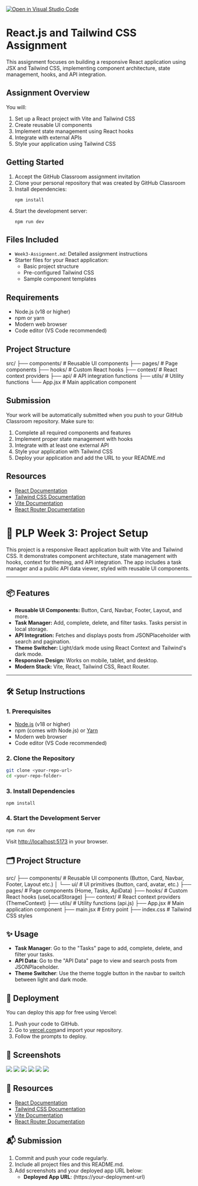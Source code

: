 [![Open in Visual Studio Code](https://classroom.github.com/assets/open-in-vscode-2e0aaae1b6195c2367325f4f02e2d04e9abb55f0b24a779b69b11b9e10269abc.svg)](https://classroom.github.com/online_ide?assignment_repo_id=19804527&assignment_repo_type=AssignmentRepo)
# React.js and Tailwind CSS Assignment

This assignment focuses on building a responsive React application using JSX and Tailwind CSS, implementing component architecture, state management, hooks, and API integration.

## Assignment Overview

You will:
1. Set up a React project with Vite and Tailwind CSS
2. Create reusable UI components
3. Implement state management using React hooks
4. Integrate with external APIs
5. Style your application using Tailwind CSS

## Getting Started

1. Accept the GitHub Classroom assignment invitation
2. Clone your personal repository that was created by GitHub Classroom
3. Install dependencies:
   ```
   npm install
   ```
4. Start the development server:
   ```
   npm run dev
   ```

## Files Included

- `Week3-Assignment.md`: Detailed assignment instructions
- Starter files for your React application:
  - Basic project structure
  - Pre-configured Tailwind CSS
  - Sample component templates

## Requirements

- Node.js (v18 or higher)
- npm or yarn
- Modern web browser
- Code editor (VS Code recommended)

## Project Structure

src/
├── components/       # Reusable UI components
├── pages/           # Page components
├── hooks/           # Custom React hooks
├── context/         # React context providers
├── api/             # API integration functions
├── utils/           # Utility functions
└── App.jsx          # Main application component

## Submission

Your work will be automatically submitted when you push to your GitHub Classroom repository. Make sure to:

1. Complete all required components and features
2. Implement proper state management with hooks
3. Integrate with at least one external API
4. Style your application with Tailwind CSS
5. Deploy your application and add the URL to your README.md

## Resources

- [React Documentation](https://react.dev/)
- [Tailwind CSS Documentation](https://tailwindcss.com/docs)
- [Vite Documentation](https://vitejs.dev/guide/)
- [React Router Documentation](https://reactrouter.com/)



# 🚀 PLP Week 3: Project Setup

This project is a responsive React application built with Vite and Tailwind CSS. It demonstrates component architecture, state management with hooks, context for theming, and API integration. The app includes a task manager and a public API data viewer, styled with reusable UI components.

---

## 📦 Features

- **Reusable UI Components:** Button, Card, Navbar, Footer, Layout, and more.
- **Task Manager:** Add, complete, delete, and filter tasks. Tasks persist in local storage.
- **API Integration:** Fetches and displays posts from JSONPlaceholder with search and pagination.
- **Theme Switcher:** Light/dark mode using React Context and Tailwind's dark mode.
- **Responsive Design:** Works on mobile, tablet, and desktop.
- **Modern Stack:** Vite, React, Tailwind CSS, React Router.

---

## 🛠️ Setup Instructions

### 1. Prerequisites

- [Node.js](https://nodejs.org/) (v18 or higher)
- npm (comes with Node.js) or [Yarn](https://yarnpkg.com/)
- Modern web browser
- Code editor (VS Code recommended)

### 2. Clone the Repository

```sh
git clone <your-repo-url>
cd <your-repo-folder>
```

### 3. Install Dependencies
```
npm install
```

### 4. Start the Development Server
```
npm run dev
```
Visit <http://localhost:5173> in your browser.

## 🗂️ Project Structure
src/
├── components/       # Reusable UI components (Button, Card, Navbar, Footer, Layout etc.)
│   └── ui/           # UI primitives (button, card, avatar, etc.)
├── pages/            # Page components (Home, Tasks, ApiData)
├── hooks/            # Custom React hooks (useLocalStorage)
├── context/          # React context providers (ThemeContext)
├── utils/            # Utility functions (api.js)
├── App.jsx           # Main application component
├── main.jsx          # Entry point
├── index.css         # Tailwind CSS styles

## ✨ Usage
- **Task Manager**: Go to the "Tasks" page to add, complete, delete, and filter your tasks.
- **API Data**: Go to the "API Data" page to view and search posts from JSONPlaceholder.
- **Theme Switcher**: Use the theme toggle button in the navbar to switch between light and dark mode.

## 🚀 Deployment
You can deploy this app for free using Vercel:
1. Push your code to GitHub.
2. Go to [vercel.com](https://vercel.com/)and import your repository.
3. Follow the prompts to deploy.

## 📸 Screenshots
![](screenshots/home.png)
![](screenshots/all-tasks.png)
![](screenshots/active-tasks.png)
![](screenshots/completed-tasks.png)
![](screenshots/api-data.png)
![](screenshots/light-mode.png)

## 🔗 Resources
- [React Documentation](https://react.dev/)
- [Tailwind CSS Documentation](https://tailwindcss.com/docs)
- [Vite Documentation](https://vitejs.dev/guide/)
- [React Router Documentation](https://reactrouter.com/) 

## 📬 Submission
1. Commit and push your code regularly.
2. Include all project files and this README.md.
3. Add screenshots and your deployed app URL below:
    * **Deployed App URL**: (https://your-deployment-url)